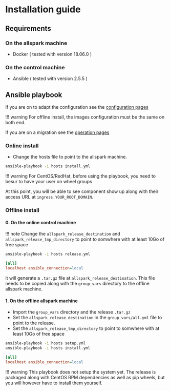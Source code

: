 # Installation guide

## Requirements

### On the allspark machine
- Docker ( tested with version 18.06.0 )

### On the control machine
- Ansible ( tested with version 2.5.5 )

## Ansible playbook

If you are on to adapt the configuration see the [configuration pages](/configuration.md)

!!! warning
    For offline install, the images configuration must be the same on both end.

If you are on a migration see the [operation pages](/operation.md)

### Online install

- Change the hosts file to point to the allspark machine.

```bash
ansible-playbook -i hosts install.yml
```

!!! warning
    For CentOS/RedHat, before using the playbook, you need to besur to have your user on wheel groups

At this point, you will be able to see component show up along with their access URL
at `ingress.YOUR_ROOT_DOMAIN`.

### Offline install
#### 0. On the online control machine

!!! note
    Change the `allspark_release_destination` and `allspark_release_tmp_directory` to point to somwhere with at least 10Go of free space

```bash tab="Bash"
ansible-playbook -i hosts release.yml
```

```ini tab="hosts"
[all]
localhost ansible_connection=local
```

it will generate a `.tar.gz` file at `allspark_release_destination`.
This file needs to be copied along with the `group_vars`
directory to the offline allspark machine.

#### 1. On the offline allspark machine

- Import the `group_vars` directory and the release `.tar.gz`
- Set the `allspark_release_destination` in the `group_vars/all.yml` file to point to the release.
- Set the `allspark_release_tmp_directory` to point to somwhere with at least 10Go of free space

```bash tab="Bash"
ansible-playbook -i hosts setup.yml
ansible-playbook -i hosts install.yml
```

```ini tab="hosts"
[all]
localhost ansible_connection=local
```

!!! warning
    This playbook does not setup the system yet. The release is packaged along with
    CentOS RPM dependencies as well as pip wheels, but you will however have to install them yourself.
